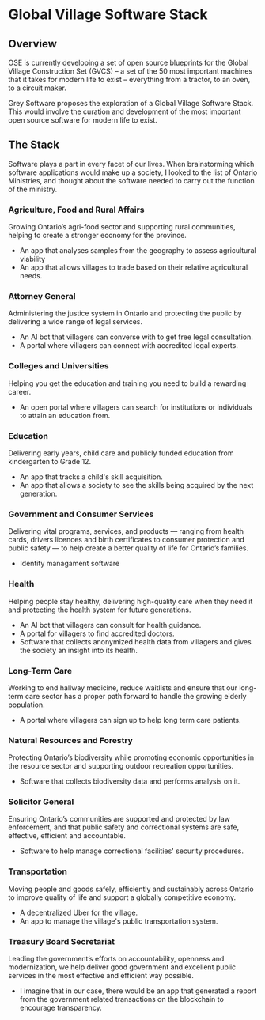 # Global Village Software Stack

## Overview

OSE is currently developing a set of open source blueprints for the Global Village Construction Set (GVCS) – a set of the 50 most important machines that it takes for modern life to exist – everything from a tractor, to an oven, to a circuit maker.

Grey Software proposes the exploration of a Global Village Software Stack. This would involve the curation and development of the most important open source software for modern life to exist. 

## The Stack

Software plays a part in every facet of our lives. When brainstorming which software applications would make up a society, I looked to the list of Ontario Ministries, and thought about the software needed to carry out the function of the ministry.

### Agriculture, Food and Rural Affairs

Growing Ontario’s agri-food sector and supporting rural communities, helping to create a stronger economy for the province.

- An app that analyses samples from the geography to assess agricultural viability 
- An app that allows villages to trade based on their relative agricultural needs. 
 
### Attorney General

Administering the justice system in Ontario and protecting the public by delivering a wide range of legal services.

- An AI bot that villagers can converse with to get free legal consultation. 
- A portal where villagers can connect with accredited legal experts. 


### Colleges and Universities

Helping you get the education and training you need to build a rewarding career.

- An open portal where villagers can search for institutions or individuals to attain an education from. 

### Education

Delivering early years, child care and publicly funded education from kindergarten to Grade 12.

- An app that tracks a child's skill acquisition. 
- An app that allows a society to see the skills being acquired by the next generation. 

### Government and Consumer Services

Delivering vital programs, services, and products — ranging from health cards, drivers licences and birth certificates to consumer protection and public safety — to help create a better quality of life for Ontario’s families.

- Identity managament software


### Health

Helping people stay healthy, delivering high-quality care when they need it and protecting the health system for future generations.

- An AI bot that villagers can consult for health guidance. 
- A portal for villagers to find accredited doctors. 
- Software that collects anonymized health data from villagers and gives the society an insight into its health. 

### Long-Term Care

Working to end hallway medicine, reduce waitlists and ensure that our long-term care sector has a proper path forward to handle the growing elderly population.

- A portal where villagers can sign up to help long term care patients. 

### Natural Resources and Forestry

Protecting Ontario’s biodiversity while promoting economic opportunities in the resource sector and supporting outdoor recreation opportunities.

- Software that collects biodiversity data and performs analysis on it.

### Solicitor General

Ensuring Ontario’s communities are supported and protected by law enforcement, and that public safety and correctional systems are safe, effective, efficient and accountable.

- Software to help manage correctional facilities' security procedures. 

### Transportation

Moving people and goods safely, efficiently and sustainably across Ontario to improve quality of life and support a globally competitive economy.

- A decentralized Uber for the village. 
- An app to manage the village's public transportation system. 

### Treasury Board Secretariat

Leading the government’s efforts on accountability, openness and modernization, we help deliver good government and excellent public services in the most effective and efficient way possible.

- I imagine that in our case, there would be an app that generated a report from the government related transactions on the blockchain to encourage transparency. 
